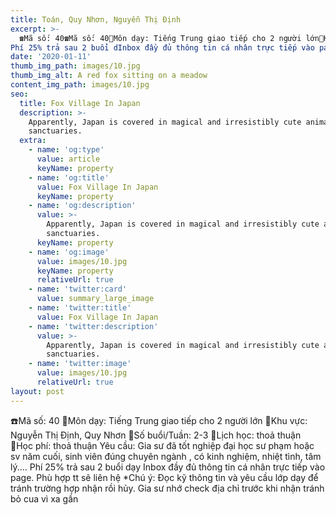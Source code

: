 ```yaml
---
title: Toán, Quy Nhơn, Nguyễn Thị Định
excerpt: >-
  ☎️Mã số: 40☎️Mã số: 40🔹Môn dạy: Tiếng Trung giao tiếp cho 2 người lớn🔹Khu vực: Nguyễn Thị Định, Quy Nhơn🔹Số buổi/Tuần: 2-3🔹Lịch học: thoả thuận🔹Học phí:  thoả thuậYêu cầu: Gia sư đã tốt nghiệp đại học sư phạm hoặc sv năm cuối, sinh viên đúng chuyên ngành , có kinh nghiệm, nhiệt tình, tâm lý....
Phí 25% trả sau 2 buổi dInbox đầy đủ thông tin cá nhân trực tiếp vào page. Phù hợp tt sẽ liên hệ*Chú ý: Đọc kỹ thông tin và yêu cầu lớp dạy để tránh trường hợp nhận rồi hủy. Gia sư nhớ check địa chỉ trước khi nhận tránh bỏ cua vì xa gần
date: '2020-01-11'
thumb_img_path: images/10.jpg
thumb_img_alt: A red fox sitting on a meadow
content_img_path: images/10.jpg
seo:
  title: Fox Village In Japan
  description: >-
    Apparently, Japan is covered in magical and irresistibly cute animal
    sanctuaries.
  extra:
    - name: 'og:type'
      value: article
      keyName: property
    - name: 'og:title'
      value: Fox Village In Japan
      keyName: property
    - name: 'og:description'
      value: >-
        Apparently, Japan is covered in magical and irresistibly cute animal
        sanctuaries.
      keyName: property
    - name: 'og:image'
      value: images/10.jpg
      keyName: property
      relativeUrl: true
    - name: 'twitter:card'
      value: summary_large_image
    - name: 'twitter:title'
      value: Fox Village In Japan
    - name: 'twitter:description'
      value: >-
        Apparently, Japan is covered in magical and irresistibly cute animal
        sanctuaries.
    - name: 'twitter:image'
      value: images/10.jpg
      relativeUrl: true
layout: post
---
```

☎️Mã số: 40
🔹Môn dạy: Tiếng Trung giao tiếp cho 2 người lớn
🔹Khu vực: Nguyễn Thị Định, Quy Nhơn
🔹Số buổi/Tuần: 2-3
🔹Lịch học: thoả thuận
🔹Học phí:  thoả thuận
Yêu cầu: Gia sư đã tốt nghiệp đại học sư phạm hoặc sv năm cuối, sinh viên đúng chuyên ngành , có kinh nghiệm, nhiệt tình, tâm lý....
Phí 25% trả sau 2 buổi dạy
Inbox đầy đủ thông tin cá nhân trực tiếp vào page. Phù hợp tt sẽ liên hệ
*Chú ý: Đọc kỹ thông tin và yêu cầu lớp dạy để tránh trường hợp nhận rồi hủy. Gia sư nhớ check địa chỉ trước khi nhận tránh bỏ cua vì xa gần